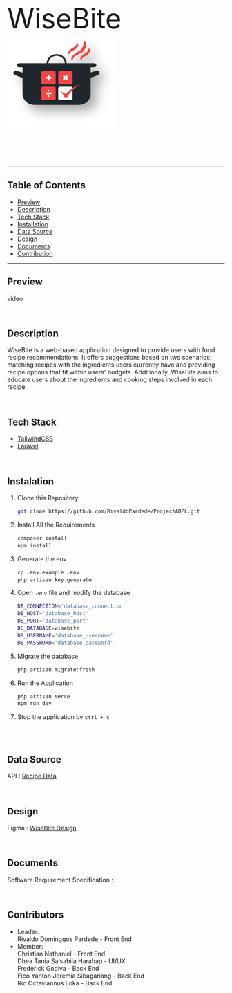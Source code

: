 <div style="display: flex; justify-content: center; align-items: center;">
<p style="font-size: 64px; ">WiseBite <img src="public\assets\svg\Logo.svg"/></p>
</div>

---

## Table of Contents

-   [Preview](#preview)
-   [Description](#description)
-   [Tech Stack](#tech-stack)
-   [Installation](#instalation)
-   [Data Source](#data-source)
-   [Design](#design)
-   [Documents](#documents)
-   [Contribution](#contribution)

---

## Preview

video

<br>

## Description

WiseBite is a web-based application designed to provide users with food recipe recommendations. It offers suggestions based on two scenarios: matching recipes with the ingredients users currently have and providing recipe options that fit within users' budgets. Additionally, WiseBite aims to educate users about the ingredients and cooking steps involved in each recipe.

<br>

## Tech Stack
- <a href="https://tailwindcss.com">TailwindCSS</a>
- <a href="https://laravel.com">Laravel</a>

<br>

## Instalation

1.  Clone this Repository
    ```bash
    git clone https://github.com/RivaldoPardede/ProjectADPL.git
    ```
2.  Install All the Requirements
    ```bash
    composer install
    npm install
    ```
3.  Generate the env
    ```bash
    cp .env.example .env
    php artisan key:generate
    ```
4.  Open `.env` file and modify the database
    ```bash
    DB_CONNECTION='database_connection'
    DB_HOST='database_host'
    DB_PORT='database_port'
    DB_DATABASE=wisebite
    DB_USERNAME='database_username'
    DB_PASSWORD='database_password'
    ```
5.  Migrate the database
    ```bash
    php artisan migrate:fresh
    ```
6.  Run the Application
    ```bash
    php artisan serve
    npm run dev
    ```
7.  Stop the application by `ctrl + c`

<br><br>

## Data Source

API : <a href="https://www.figma.com/design/8vFYk6Wl0CMr2aUwJxXaL8/WiseBites?node-id=0-1">Recipe Data</a>

<br>

## Design

Figma : <a href="https://www.figma.com/design/8vFYk6Wl0CMr2aUwJxXaL8/WiseBites?node-id=0-1">WiseBite Design</a>

<br>

## Documents

Software Requirement Specification :

<br>

## Contributors

-   Leader:<br>
    Rivaldo Dominggos Pardede - Front End<br>
-   Member:<br>
    Christian Nathaniel - Front End<br>
    Dhea Tania Salsabila Harahap - UI/UX<br>
    Frederick Godiva - Back End<br>
    Fico Yanton Jeremia Sibagariang - Back End<br>
    Rio Octaviannus Loka - Back End<br>
